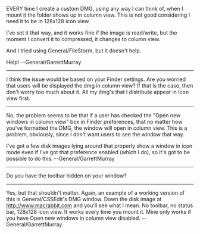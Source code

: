 EVERY time I create a custom DMG, using any way I can think of, when I mount it the folder shows up in column view. This is not good considering I need it to be in 128x128 icon view.

I've set it that way, and it works fine if the image is read/write, but the moment I convert it to compressed, it changes to column view.

And I tried using General/FileStorm, but it doesn't help.

Help! --General/GarrettMurray

----

I think the issue would be based on your Finder settings. Are you worried that users will be displayed the dmg in column view? If that is the case, then don't worry too much about it. All my dmg's that I distribute appear in Icon view first.

----

No, the problem seems to be that if a user has checked the "Open new windows in column view" box in Finder preferences, that no matter how you've formatted the DMG, the window will open in column view. This is a problem, obviously, since I don't want users to see the window that way.

I've got a few disk images lying around that properly show a window in icon mode even if I've got that preference enabled (which I do), so it's got to be possible to do this. --General/GarrettMurray

----

Do you have the toolbar hidden on your window?

----

Yes, but that shouldn't matter. Again, an example of a working version of this is General/CSSEdit's DMG window. Down the disk image at http://www.macrabbit.com and you'll see what I mean. No toolbar, no status bar, 128x128 icon view. It works every time you mount it. Mine only works if you have Open new windows in column view disabled. --General/GarrettMurray